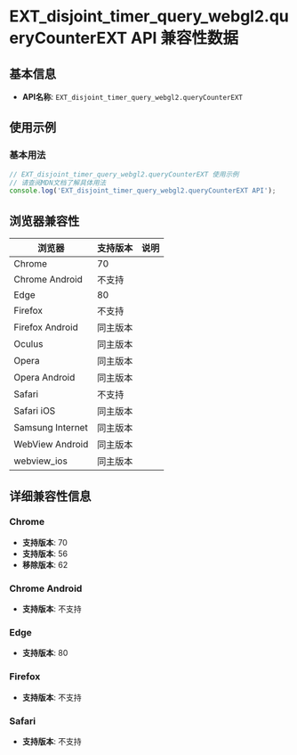 # EXT_disjoint_timer_query_webgl2.queryCounterEXT API 兼容性数据

## 基本信息

- **API名称**: `EXT_disjoint_timer_query_webgl2.queryCounterEXT`

## 使用示例

### 基本用法

```javascript
// EXT_disjoint_timer_query_webgl2.queryCounterEXT 使用示例
// 请查阅MDN文档了解具体用法
console.log('EXT_disjoint_timer_query_webgl2.queryCounterEXT API');
```

## 浏览器兼容性

| 浏览器 | 支持版本 | 说明 |
|--------|----------|------|
| Chrome | 70 |  |
| Chrome Android | 不支持 |  |
| Edge | 80 |  |
| Firefox | 不支持 |  |
| Firefox Android | 同主版本 |  |
| Oculus | 同主版本 |  |
| Opera | 同主版本 |  |
| Opera Android | 同主版本 |  |
| Safari | 不支持 |  |
| Safari iOS | 同主版本 |  |
| Samsung Internet | 同主版本 |  |
| WebView Android | 同主版本 |  |
| webview_ios | 同主版本 |  |

## 详细兼容性信息

### Chrome

- **支持版本**: 70
- **支持版本**: 56
- **移除版本**: 62

### Chrome Android

- **支持版本**: 不支持

### Edge

- **支持版本**: 80

### Firefox

- **支持版本**: 不支持

### Safari

- **支持版本**: 不支持


